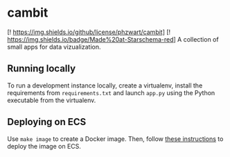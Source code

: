 # cambit

[! https://img.shields.io/github/license/phzwart/cambit] [! https://img.shields.io/badge/Made%20at-Starschema-red]
A collection of small apps for data vizualization.


## Running locally

To run a development instance locally, create a virtualenv, install the 
requirements from `requirements.txt` and launch `app.py` using the 
Python executable from the virtualenv.

## Deploying on ECS

Use `make image` to create a Docker image. Then, follow [these 
instructions](https://www.chrisvoncsefalvay.com/2019/08/28/deploying-dash-on-amazon-ecs/) 
to deploy the image on ECS.